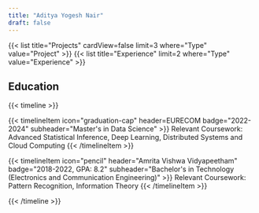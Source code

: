 ```yaml
---
title: "Aditya Yogesh Nair"
draft: false
---
```

{{< list title="Projects" cardView=false limit=3 where="Type" value="Project" >}}
{{< list title="Experience" limit=2 where="Type" value="Experience" >}}
## Education
{{< timeline >}}

{{< timelineItem icon="graduation-cap" header=EURECOM badge="2022-2024" subheader="Master's in Data Science" >}}
Relevant Coursework: Advanced Statistical Inference, Deep Learning, Distributed Systems and Cloud Computing
{{< /timelineItem >}}

{{< timelineItem icon="pencil" header="Amrita Vishwa Vidyapeetham" badge="2018-2022, GPA: 8.2" subheader="Bachelor's in Technology (Electronics and Communication Engineering)" >}}
Relevant Coursework: Pattern Recognition, Information Theory
{{< /timelineItem >}}

{{< /timeline >}}